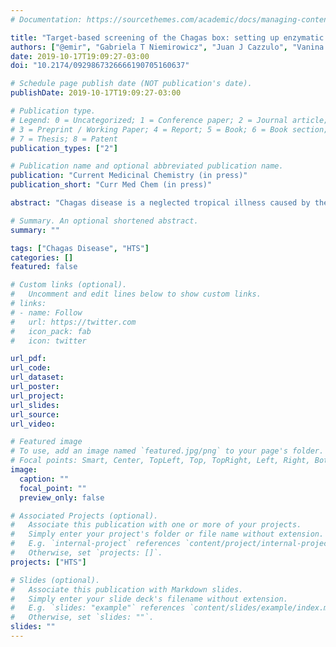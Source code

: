 ```yaml
---
# Documentation: https://sourcethemes.com/academic/docs/managing-content/

title: "Target-based screening of the Chagas box: setting up enzymatic assays to discover specific inhibitors across bioactive compounds."
authors: ["@emir", "Gabriela T Niemirowicz", "Juan J Cazzulo", "Vanina E Alvarez"]
date: 2019-10-17T19:09:27-03:00
doi: "10.2174/0929867326666190705160637"

# Schedule page publish date (NOT publication's date).
publishDate: 2019-10-17T19:09:27-03:00

# Publication type.
# Legend: 0 = Uncategorized; 1 = Conference paper; 2 = Journal article;
# 3 = Preprint / Working Paper; 4 = Report; 5 = Book; 6 = Book section;
# 7 = Thesis; 8 = Patent
publication_types: ["2"]

# Publication name and optional abbreviated publication name.
publication: "Current Medicinal Chemistry (in press)"
publication_short: "Curr Med Chem (in press)"

abstract: "Chagas disease is a neglected tropical illness caused by the protozoan parasite Trypanosoma cruzi. The disease is endemic in Latin America with about 6 million people infected and many more being at risk. Only two drugs are available for treatment, Nifurtimox and Benznidazole, but they have a number of side effects and are not effective in all cases. This makes urgently necessary the development of new drugs, more efficient, less toxic and affordable to the poor people, who are most of the infected population. In this review we will summarize the current strategies used for drug discovery considering drug repositioning, phenotyping screenings and target-based approaches. In addition, we will describe in detail the considerations for setting up robust enzymatic assays aimed to identify and validate small molecule inhibitors in high throughput screenings."

# Summary. An optional shortened abstract.
summary: ""

tags: ["Chagas Disease", "HTS"]
categories: []
featured: false

# Custom links (optional).
#   Uncomment and edit lines below to show custom links.
# links:
# - name: Follow
#   url: https://twitter.com
#   icon_pack: fab
#   icon: twitter

url_pdf:
url_code:
url_dataset:
url_poster:
url_project:
url_slides:
url_source:
url_video:

# Featured image
# To use, add an image named `featured.jpg/png` to your page's folder. 
# Focal points: Smart, Center, TopLeft, Top, TopRight, Left, Right, BottomLeft, Bottom, BottomRight.
image:
  caption: ""
  focal_point: ""
  preview_only: false

# Associated Projects (optional).
#   Associate this publication with one or more of your projects.
#   Simply enter your project's folder or file name without extension.
#   E.g. `internal-project` references `content/project/internal-project/index.md`.
#   Otherwise, set `projects: []`.
projects: ["HTS"]

# Slides (optional).
#   Associate this publication with Markdown slides.
#   Simply enter your slide deck's filename without extension.
#   E.g. `slides: "example"` references `content/slides/example/index.md`.
#   Otherwise, set `slides: ""`.
slides: ""
---
```

